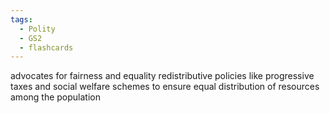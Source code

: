 ```yaml
---
tags:
  - Polity
  - GS2
  - flashcards
---
```

advocates for fairness and equality
redistributive policies like progressive taxes and social welfare schemes to ensure equal distribution of resources among the population

